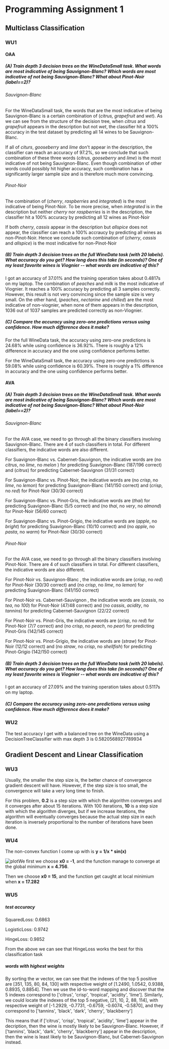 # Programming Assignment 1
## Multiclass Classification

### WU1
#### OAA
##### (A) Train depth 3 decision trees on the WineDataSmall task. What words are most indicative of being Sauvignon-Blanc? Which words are most indicative of not being Sauvignon-Blanc? What about Pinot-Noir (label==2)?

###### Sauvignon-Blanc 

For the WineDataSmall task, the words that are the most indicative of being Sauvignon-Blanc is a certain combination of (*citrus, grapefruit* and *wet*). As we can see from the structure of the decision tree, when *citrus* and *grapefruit* appears in the description but not *wet*, the classifier hit a 100% accuracy in the test dataset by predicting all 14 wines to be Sauvignon-Blanc.

If all of *citurs*, *gooseberry* and *lime* don't appear in the description, the classifier can reach an accuracy of 97.2%, so we conclude that such combination of these three words (*citrus*, *gooseberry* and *lime*) is the most indicative of not being Sauvignon-Blanc. Even though combination of other words could possibly hit higher accuracy, such combination has a significantly larger sample size and is therefore much more convincing.

###### Pinot-Noir 

The combination of (*cherry*, *raspberries* and *integrated*) is the most indicative of being Pinot-Noir. To be more precise, when *integrated* is in the description but neither *cherry* nor *raspberries* is in the description, the classifier hit a 100% accuracy by predicting all 12 wines as Pinot-Noir

If both *cherry*, *cassis* appear in the description but *allspice* does not appear, the classifier can reach a 100% accraucy by predicting all wines as non-Pinot-Noir. Hence we conclude such combination of (*cherry*, *cassis* and *allspice*) is the most indicative for non-Pinot-Noir

##### (B) Train depth 3 decision trees on the full WineData task (with 20 labels). What accuracy do you get? How long does this take (in seconds)? One of my least favorite wines is Viognier -- what words are indicative of this?

I got an accuracy of 37.01% and the training operation takes about 0.4817s on my laptop. The combination of *peaches* and *milk* is the most indicative of Viognier. It reaches a 100% accuracy by predicting all 3 samples correctly. However, this result is not very convincing since the sample size is very small. On the other hand, (*peaches*, *nectarine* and *chilled*) are the most indicative of non-viognier, when none of them appears in the description, 1036 out of 1037 samples are predicted correctly as non-Viognier.

##### (C) Compare the accuracy using zero-one predictions versus using confidence. How much difference does it make?

For the full WineData task, the accuracy using zero-one predictions is 24.68% while using confidence is 36.92%. There is roughly a 12% difference in accuracy and the one using confidence performs better.

For the WineDataSmall task, the accuracy using zero-one predictions is 59.08% while using confidence is 60.39%. There is roughly a 1% difference in accuracy and the one using confidence performs better.



#### AVA

##### (A) Train depth 3 decision trees on the WineDataSmall task. What words are most indicative of being Sauvignon-Blanc? Which words are most indicative of not being Sauvignon-Blanc? What about Pinot-Noir (label==2)?

###### Sauvignon-Blanc 

For the AVA case, we need to go through all the binary classifiers involving Sauvignon-Blanc. There are 4 of such classifiers in total. For different classifiers, the indicative words are also different. 

For Suavignon-Blanc vs. Cabernet-Sauvignon, the indicative words are (no *citrus*, no *lime*, no *melon* ) for predicting Suavignon-Blanc (187/196 correct) and (*citrus*) for predicting Cabernet-Sauvignon (31/31 correct)

For Suavignon-Blanc vs. Pinot-Noir, the indicative words are (no *crisp*, no *lime*, no *lemon*) for predicting Suavignon-Blanc (141/150 correct) and (*crisp*, no *red*) for Pinot-Noir (30/30 correct)

For Suavignon-Blanc vs. Pinot-Gris, the indicative words are (*thai*) for predicting Suavignon-Blanc (5/5 correct) and (no *thai*, no *very*, no *almond*) for Pinot-Noir (56/60 correct)

For Suavignon-Blanc vs. Pinot-Grigio, the indicative words are (*apple*, no *bright*) for predicting Suavignon-Blanc (10/10 correct) and (no *apple*, no *pasta*, no *warm*) for Pinot-Noir (30/30 correct)

###### Pinot-Noir 

For the AVA case, we need to go through all the binary classifiers involving Pinot-Noir. There are 4 of such classifiers in total. For different classifiers, the indicative words are also different. 

For Pinot-Noir vs. Sauvignon-Blanc , the indicative words are (*crisp*, no *red*) for Pinot-Noir (30/30 correct) and (no *crisp*, no *lime*, no *lemon*) for predicting Suavignon-Blanc (141/150 correct) 

For Pinot-Noir vs. Cabernet-Sauvignon , the indicative words are (*cassis*, no *tea*, no *100*) for Pinot-Noir (47/48 correct) and (no *cassis*, *acidity*, no *tannins*) for predicting Cabernet-Sauvignon (22/22 correct) 

For Pinot-Noir vs. Pinot-Gris, the indicative words are (*crisp*, no *red*) for Pinot-Noir (7/7 correct) and (no *crisp*, no *peach*, no *pear*) for predicting Pinot-Gris (142/145 correct)

For Pinot-Noir vs. Pinot-Grigio, the indicative words are (*straw*) for Pinot-Noir (12/12 correct) and (no *straw*, no *crisp*, no *shellfish*) for predicting Pinot-Grigio (142/150 correct)

##### (B) Train depth 3 decision trees on the full WineData task (with 20 labels). What accuracy do you get? How long does this take (in seconds)? One of my least favorite wines is Viognier -- what words are indicative of this?

I got an accuracy of 27.09% and the training operation takes about 0.5117s on my laptop. 

##### (C) Compare the accuracy using zero-one predictions versus using confidence. How much difference does it make?



### WU2
The  test accuracy I get with a balanced tree on the WineData using a DecisionTreeClassifier with max depth 3 is 0.5820568927789934



## Gradient Descent and Linear Classification

### WU3
Usually, the smaller the step size is, the better chance of convergence gradient descent will have. However, if the step size is too small, the convergence will take a very long time to finish.

For this problem, **0.2** is a step size with which the algorithm converges and it converges after about 15 iterations. With 100 iterations, **10** is a step size with which the algorithm diverges, but if we increase iterations, the algorithm will eventually converges because the actual step size in each iteration is inversely proportional to the number of iterations have been done.

### WU4

The non-convex function I come up with is **y =  1/x * sin(x)**

![plot](/Users/guomukun/Desktop/umd/cmsc422/progamming_assignment1/plot.png)We first we choose **x0 = -1**, and the function manage to converge at the global minimum **x = 4.756**.

Then we choose **x0 = 15**, and the function get caught at local minimium when **x = 17.282**

### WU5

##### test accuracy

SquaredLoss: 0.6863

LogisticLoss: 0.9742

HingeLoss: 0.9852

From the above we can see that HingeLoss works the best for this classification task



##### words with highest weights

By sorting the *w* vector, we can see that the indexes of the top 5 positive are [351, 135, 80, 84, 130] with respective weight of [1.2490, 1.0542, 0.9388, 0.8935, 0.8854]. Then we use the id-to-word mapping and discover that the 5 indexes correspond to ['citrus', 'crisp', 'tropical', 'acidity', 'lime']. Similarly, we could locate the indexes of the top 5 negative, [21, 10, 2, 88, 114], with respective weight of [-1.2929, -0.7731, -0.6759, -0.6074, -0.5870], and they correspond to ['tannins', 'black', 'dark', 'cherry', 'blackberry']

This means that if ['citrus', 'crisp', 'tropical', 'acidity', 'lime'] appear in the decription, then the wine is mostly likely to be Sauvignon-Blanc. However, if ['tannins', 'black', 'dark', 'cherry', 'blackberry'] appear in the description, then the wine is least likely to be Sauvignon-Blanc, but Cabernet-Sauvignon instead.